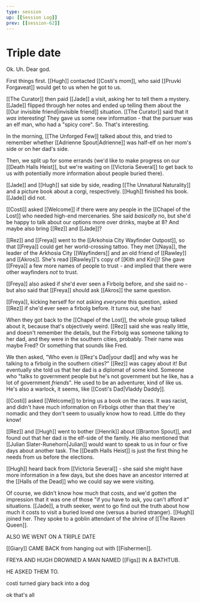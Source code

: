 ```yaml
---
type: session
up: [[Session Log]]
prev: [[session-62]]
---
```


# Triple date

Ok. Uh. Dear god. 

First things first. [[Hugh]] contacted [[Costi's mom]], who said [[Pruvki Forgaveat]] would get to us when he got to us. 

[[The Curator]] then paid [[Jade]] a visit, asking her to tell them a mystery. [[Jade]] flipped through her notes and ended up telling them about the [[Our invisible friend|invisible friend]] situation. [[The Curator]] said that it *was* interesting! They gave us some new information - that the pursuer was an elf man, who had a "spicy core". So. That's interesting.

In the morning, [[The Unforged Few]] talked about this, and tried to remember whether [[Adrienne Spout|Adrienne]] was half-elf on her mom's side or on her dad's side. 

Then, we split up for some errands (we'd like to make progress on our [[Death Halls Heist]], but we're waiting on [[Victoria Several]] to get back to us with potentially more information about people buried there). 

[[Jade]] and [[Hugh]] sat side by side, reading [[The Unnatural Naturality]] and a picture book about a corgi, respectively. [[Hugh]] finished his book. [[Jade]] did not.

[[Costi]] asked [[Welcome]] if there were any people in the [[Chapel of the Lost]] who needed high-end mercenaries. She said *basically* no, but she'd be happy to talk about our options more over drinks, maybe at 8? And maybe also bring [[Rez]] and [[Jade]]?

[[Rez]] and [[Freya]] went to the [[Arkohsia City Wayfinder Outpost]], so that [[Freya]] could get her world-crossing tattoo. They met [[Naya]], the leader of the Arkhosia City [[Wayfinders]] and an old friend of [[Rawley]] and [[Akros]]. She's read [[Rawley]]'s copy of [[Kith and Kin]]! She gave [[Freya]] a few more names of people to trust - and implied that there were other wayfinders *not* to trust. 

[[Freya]] also asked if she'd ever seen a Firbolg before, and she said no - but also said that [[Freya]] should ask [[Akros]] the same question.

[[Freya]], kicking herself for not asking *everyone* this question, asked [[Rez]] if she'd ever seen a firbolg before. It turns out, she has! 

When they got back to the [[Chapel of the Lost]], the whole group talked about it, because that's objectively weird. [[Rez]] said she was really little, and doesn't remember the details, but the Firbolg was someone talking to her dad, and they were in the southern cities, probably. Their name was maybe Fred? Or something that sounds like Fred.

We then asked, "Who even *is* [[Rez's Dad|your dad]] and why was he talking to a firbolg in the southern cities?" [[Rez]] was cagey about it! But eventually she told us that her dad is a diplomat of some kind. Someone who "talks to government people but he's not government but he like, has a lot of government *friends*". He used to be an adventurer, kind of like us. He's also a warlock, it seems, like [[Costi's Dad|Vladdy Daddy]]. 

[[Costi]] asked [[Welcome]] to bring us a book on the races. It was racist, and didn't have much information on Firbolgs other than that they're nomadic and they don't seem to usually know how to read. Little do they know! 

[[Rez]] and [[Hugh]] went to bother [[Henrik]] about [[Branton Spout]], and found out that her dad *is* the elf-side of the family. He also mentioned that [[Julian Slater-Runehorn|Julian]] would want to speak to us in four or five days about another task. The [[Death Halls Heist]] is just the first thing he needs from us before the elections. 

[[Hugh]] heard back from [[Victoria Several]] - she said she might have more information in a few days, but she does have an ancestor interred at the [[Halls of the Dead]] who we could say we were visiting.

Of course, we didn't know how much that costs, and we'd gotten the impression that it was one of those "if you have to ask, you can't afford it" situations. [[Jade]], a truth seeker, went to go find out the truth about how much it costs to visit a buried loved one (versus a buried stranger). [[Hugh]] joined her. They spoke to a goblin attendant of the shrine of [[The Raven Queen]]. 

ALSO WE WENT ON A TRIPLE DATE

[[Giary]] CAME BACK from hanging out with [[Fishermen]].

FREYA AND HUGH DROWNED A MAN NAMED [[Figs]] IN A BATHTUB.

HE ASKED THEM TO.

costi turned giary back into a dog 

ok that's all